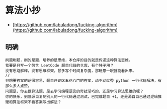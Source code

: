 # 算法小抄
- [https://github.com/labuladong/fucking-algorithm](https://github.com/labuladong/fucking-algorithm)

## 明确
```
刷题刷题，刷的是题，培养的是思维，本仓库的目的就是传递这种算法思维。
我要是只写一个包含 LeetCode 题目代码的仓库，有个锤子用？
没有思路解释，没有思维框架，顶多写个时间复杂度，那玩意一眼就能看出来。
//
只想要答案的话很容易，题目评论区五花八门的答案，动不动就秀 python 一行代码解决，有那么多人点赞。
问题是，你去做算法题，是去学习编程语言的奇技淫巧的，还是学习算法思维的呢？
你的快乐，到底源自复制别人的一行代码通过测试，已完成题目 +1，还是源自自己通过逻辑推理和算法框架不看答案写出解法？
```